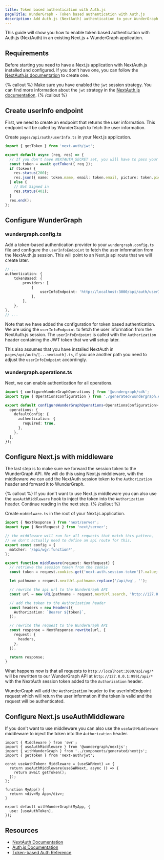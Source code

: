 ```yaml
---
title: Token based authentication with Auth.js
pageTitle: WunderGraph - Token based authentication with Auth.js
description: Add Auth.js (NextAuth) authentication to your WunderGraph application.
---
```


This guide will show you how to enable token based authentication with Auth.js (NextAuth) in an existing Next.js + WunderGraph application.

## Requirements

Before starting you need to have a Next.js application with NextAuth.js installed and configured. If you don't have one, you can follow the [NextAuth.js documentation](https://next-auth.js.org/getting-started/example) to create one.

{% callout %}
Make sure you have enabled the `jwt` session strategy. You can find more information about the `jwt` strategy in the [NextAuth.js documentation](https://next-auth.js.org/configuration/options#session).
{% /callout %}

## Create userInfo endpoint

First, we need to create an endpoint that returns the user information. This endpoint will be called by WunderGraph to fetch the user information.

Create `pages/api/auth/userInfo.ts` in your Next.js application.

```ts {% filename="pages/api/auth/session.ts" %}
import { getToken } from 'next-auth/jwt';

export default async (req, res) => {
  // If you don't have NEXTAUTH_SECRET set, you will have to pass your secret as `secret` to `getToken`
  const token = await getToken({ req });
  if (token) {
    res.status(200);
    res.json({ name: token.name, email: token.email, picture: token.picture });
  } else {
    // Not Signed in
    res.status(401);
  }
  res.end();
};
```

## Configure WunderGraph

### wundergraph.config.ts

Add a token-based authentication provider to your `wundergraph.config.ts` file and configure the `userInfoEndpoint` to fetch the user information from the NextAuth.js session. This will point to an Next.js api route that we will create later.

```ts {% filename="wundergraph.config.ts" %}
// ...
authentication: {
    tokenBased: {
        providers: [
            {
                userInfoEndpoint: 'http://localhost:3000/api/auth/userInfo',
            },
        ],
    },
},
// ...
```

Note that we have added the configuration for token based authentication. We are using the `userInfoEndpoint` to fetch the user information from the NextAuth.js session. The `userInfoEndpoint` is called with the `Authorization` header containing the JWT token that we will setup later.

This also assumes that you have installed NextAuth in `pages/api/auth/[...nextauth].ts`, if you use another path you need to adjust the `userInfoEndpoint` accordingly.

### wundergraph.operations.ts

Next, we can enable authentication for all operations.

```ts
import { configureWunderGraphOperations } from '@wundergraph/sdk';
import type { OperationsConfiguration } from './generated/wundergraph.operations';

export default configureWunderGraphOperations<OperationsConfiguration>({
  operations: {
    defaultConfig: {
      authentication: {
        required: true,
      },
    },
  },
});
```

## Configure Next.js with middleware

The last step is to make sure we forward the session token to the WunderGraph API. We will do this using Next.js middleware, with the middleware we can add the NextAuth session token to the `Authorization` header and forward it to WunderGraph.

{% callout %}
If you don't want to use Next.js middleware you can also use the `useAuthMiddleware` hook to inject the token into the `Authorization` header. Continue reading in the next step.
{% /callout %}

Create `middelware.ts` in the root of your Next.js application.

```ts
import { NextResponse } from 'next/server';
import type { NextRequest } from 'next/server';

// the middleware will run for all requests that match this pattern,
// we don't actually need to define an api route for this.
export const config = {
  matcher: '/api/wg/:function*',
};

export function middleware(request: NextRequest) {
  // retrieve the session token from the cookie
  const token = request.cookies.get('next-auth.session-token')?.value;

  let pathname = request.nextUrl.pathname.replace('/api/wg', '');

  // rewrite the api url to the WunderGraph API
  const url = new URL(pathname + request.nextUrl.search, 'http://127.0.0.1:9991');

  // add the token to the Authorization header
  const headers = new Headers({
    Authorization: `Bearer ${token}`,
  });

  // rewrite the request to the WunderGraph API
  const response = NextResponse.rewrite(url, {
    request: {
      headers,
    },
  });

  return response;
}
```

What happens now is that all requests to `http://localhost:3000/api/wg/*` will be rewritten to our WunderGraph API at `http://127.0.0.1:9991/api/*` with the NextAuth session token added to the `Authorization` header.

WunderGraph will add the `Authorization` header to the userInfoEndpoint request which will return the user information if the token is valid and the request will be authenticated.

## Configure Next.js useAuthMiddleware

If you don't want to use middleware you can also use the `useAuthMiddleware` middleware to inject the token into the `Authorization` header.

```tsx {% filename="_app.tsx" %}
import { Middleware } from 'swr';
import { useAuthMiddleware } from '@wundergraph/nextjs';
import { withWunderGraph } from '../components/generated/nextjs';
import { getToken } from 'next-auth/jwt';

const useAuthToken: Middleware = (useSWRNext) => {
  return useAuthMiddleware(useSWRNext, async () => {
    return await getToken();
  });
};

function MyApp() {
  return <div>My App</div>;
}

export default withWunderGraph(MyApp, {
  use: [useAuthToken],
});
```

## Resources

- [NextAuth Documentation](https://next-auth.js.org/getting-started/introduction)
- [Auth.js Documentation](https://authjs.dev/getting-started/introduction)
- [Token-based Auth Reference](/docs/wundergraph-config-ts-reference/configure-token-based-authentication)
